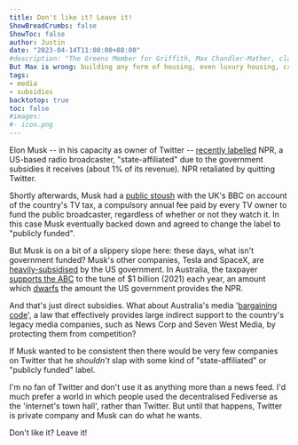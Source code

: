 ```yaml
---
title: Don't like it? Leave it!
ShowBreadCrumbs: false
ShowToc: false
author: Justin
date: "2023-04-14T11:00:00+08:00"
#description: "The Greens Member for Griffith, Max Chandler-Mather, claimed that 'building luxury apartment towers makes the housing crisis worse'.\n\n
But Max is wrong: building any form of housing, even luxury housing, creates a domino effect, freeing up housing elsewhere."
tags:
- media
- subsidies
backtotop: true
toc: false
#images:
#- icon.png
---
```


Elon Musk -- in his capacity as owner of Twitter -- [recently labelled](https://abcnews.go.com/US/wireStory/npr-quits-elon-musks-twitter-government-funded-label-98528923) NPR, a US-based radio broadcaster, "state-affiliated" due to the government subsidies it receives (about 1% of its revenue). NPR retaliated by quitting Twitter. 

Shortly afterwards, Musk had a [public stoush](https://www.theregister.com/2023/04/12/elon_musk_talks_to_bbc/) with the UK's BBC on account of the country's TV tax, a compulsory annual fee paid by every TV owner to fund the public broadcaster, regardless of whether or not they watch it. In this case Musk eventually backed down and agreed to change the label to "publicly funded".

But Musk is on a bit of a slippery slope here: these days, what isn't government funded? Musk's other companies, Tesla and SpaceX, are [heavily-subsidised](https://www.gizmodo.com.au/2023/04/elon-musks-spacex-and-tesla-get-far-more-government-money-than-npr/) by the US government. In Australia, the taxpayer [supports the ABC](https://www.transparency.gov.au/annual-reports/australian-broadcasting-corporation/reporting-year/2020-21-67) to the tune of $1 billion (2021) each year, an amount which [dwarfs](https://news.yahoo.com/elon-musks-2-word-response-210945285.html) the amount the US government provides the NPR.

And that's just direct subsidies. What about Australia's media '[bargaining code](https://www.accc.gov.au/by-industry/digital-platforms-and-services/news-media-bargaining-code/news-media-bargaining-code)', a law that effectively provides large indirect support to the country's legacy media companies, such as News Corp and Seven West Media, by protecting them from competition?

If Musk wanted to be consistent then there would be very few companies on Twitter that he *shouldn't* slap with some kind of "state-affiliated" or "publicly funded" label. 

I'm no fan of Twitter and don't use it as anything more than a news feed. I'd much prefer a world in which people used the decentralised Fediverse as the 'internet's town hall', rather than Twitter. But until that happens, Twitter is private company and Musk can do what he wants. 

Don't like it? Leave it!